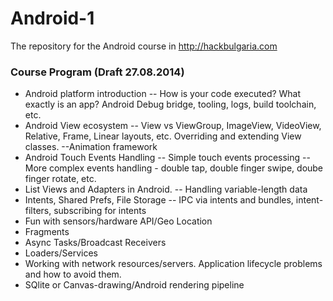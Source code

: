 Android-1
=========

The repository for the Android course in http://hackbulgaria.com

### Course Program (Draft 27.08.2014)

- Android platform introduction
-- How is your code executed? What exactly is an app? Android Debug bridge, tooling, logs, build toolchain, etc.  
- Android View ecosystem
-- View vs ViewGroup, ImageView, VideoView, Relative, Frame, Linear layouts, etc. Overriding and extending View classes.
--Animation framework
- Android Touch Events Handling 
-- Simple touch events processing
-- More complex events handling - double tap, double finger swipe, doube finger rotate, etc.
- List Views and Adapters in Android.
-- Handling variable-length data
- Intents, Shared Prefs, File Storage
-- IPC via intents and bundles, intent-filters, subscribing for intents
- Fun with sensors/hardware API/Geo Location
- Fragments
- Async Tasks/Broadcast Receivers
- Loaders/Services
- Working with network resources/servers. Application lifecycle problems and how to avoid them.
- SQlite or Canvas-drawing/Android rendering pipeline




